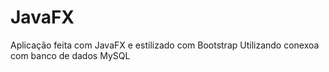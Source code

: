 # JavaFX

Aplicação feita com JavaFX e estilizado com Bootstrap
Utilizando conexoa com banco de dados MySQL
